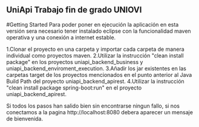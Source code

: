 ## UniApi Trabajo fin de grado UNIOVI

#Getting Started
Para poder poner en ejecución la aplicación en esta versión sera necesario tener instalado eclipse con la funcionalidad maven operativa y una conexión a internet estable.

1.Clonar el proyecto en una carpeta y importar cada carpeta de manera individual como proyectos maven.
2.Utilizar la instrucción "clean install package" en los proyectos uniapi_backend_business y uniapi_backend_enviroment_execution.
3.Añadir los jar existentes en las carpetas target de los proyectos mencionados en el punto anterior al Java Build Path del proyecto uniapi_backend_apirest.
4.Utilizar la instrucción "clean install package spring-boot:run" en el proyecto uniapi_backend_apirest.

Si todos los pasos han salido bien sin encontrarse ningun fallo, si nos conectamos a la pagina http://localhost:8080 debera aparecer un mensaje de bienvenida.




